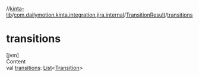 //[kinta-lib](../../../index.md)/[com.dailymotion.kinta.integration.jira.internal](../index.md)/[TransitionResult](index.md)/[transitions](transitions.md)



# transitions  
[jvm]  
Content  
val [transitions](transitions.md): [List](https://kotlinlang.org/api/latest/jvm/stdlib/kotlin.collections/-list/index.html)<[Transition](../-transition/index.md)>  



